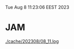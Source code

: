 Tue Aug  8 11:23:06 EEST 2023
# JAM
<a href='./cache/202308/08_11.log'>./cache/202308/08_11.log</a>
